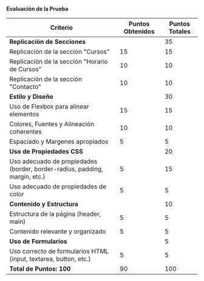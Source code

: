 **Evaluación de la Prueba**

| Criterio                                                                   | Puntos Obtenidos | Puntos Totales |
| -------------------------------------------------------------------------- | ---------------- | -------------- |
| **Replicación de Secciones**                                               |                  | 35             |
| Replicación de la sección "Cursos"                                         | 15               | 15             |
| Replicación de la sección "Horario de Cursos"                              | 10               | 10             |
| Replicación de la sección "Contacto"                                       | 10               | 10             |
| **Estilo y Diseño**                                                        |                  | 30             |
| Uso de Flexbox para alinear elementos                                      | 15               | 15             |
| Colores, Fuentes y Alineación coherentes                                   | 10               | 10             |
| Espaciado y Margenes apropiados                                            | 5                | 5              |
| **Uso de Propiedades CSS**                                                 |                  | 20             |
| Uso adecuado de propiedades (border, border-radius, padding, margin, etc.) | 5                | 15             |
| Uso adecuado de propiedades de color                                       | 5                | 5              |
| **Contenido y Estructura**                                                 |                  | 10             |
| Estructura de la página (header, main)                                     | 5                | 5              |
| Contenido relevante y organizado                                           | 5                | 5              |
| **Uso de Formularios**                                                     |                  | 5              |
| Uso correcto de formularios HTML (input, textarea, button, etc.)           | 5                | 5              |
| **Total de Puntos: 100**                                                   | 90               | 100            |
